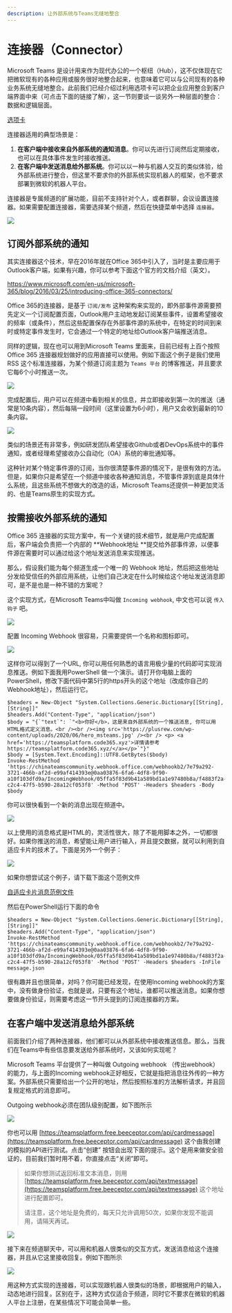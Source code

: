 ```yaml
---
description: 让外部系统与Teams无缝地整合
---
```


# 连接器（Connector）

Microsoft Teams 是设计用来作为现代办公的一个枢纽（Hub），这不仅体现在它把微软现有的各种应用或服务很好地整合起来，也意味着它可以与公司现有的各种业务系统无缝地整合。此前我们已经介绍过利用选项卡可以把企业应用整合到客户端界面中来（可点击下面的链接了解），这一节则要谈一谈另外一种层面的整合：数据和逻辑层面。


[选项卡](teams-tab-overview.md)


连接器适用的典型场景是：

1. **在客户端中接收来自外部系统的通知消息**。你可以先进行订阅然后定期接收，也可以在具体事件发生时接收推送。
2. **在客户端中发送消息给外部系统**。你可以以一种与机器人交互的类似体验，给外部系统进行整合，但这里不要求你的外部系统实现机器人的框架，也不要求部署到微软的机器人平台。

连接器是专属频道的扩展功能，目前不支持针对个人，或者群聊，会议设置连接器。如果需要配置连接器，需要选择某个频道，然后在快捷菜单中选择 `连接器`。

![](<../../.gitbook/assets/图片 36.png>)

## 订阅外部系统的通知

其实连接器这个技术，早在2016年就在Office 365中引入了，当时是主要应用于Outlook客户端，如果有兴趣，你可以参考下面这个官方的文档介绍（英文）。

<https://www.microsoft.com/en-us/microsoft-365/blog/2016/03/25/introducing-office-365-connectors/>

Office 365的连接器，是基于 `订阅/发布` 这种架构来实现的，即外部事件源需要预先定义一个订阅配置页面，Outlook用户主动地发起订阅某些事件，设置希望接收的频率（或条件），然后这些配置保存在外部事件源的系统中，在特定的时间到来时或特定事件发生时，它会通过一个特定的地址给Outlook客户端推送消息。

同样的逻辑，现在也可以用到Microsoft Teams 里面来，目前已经有上百个按照Office 365 连接器规划做好的应用直接可以使用。例如下面这个例子是我们使用RSS 这个标准连接器，为某个频道订阅主题为 `Teams 平台` 的博客推送，并且要求它每6个小时推送一次。

![](<../../.gitbook/assets/图片 37.png>)

完成配置后，用户可以在频道中看到相关的信息，并立即接收到第一次的推送（通常是10条内容），然后每隔一段时间（这里设置为6小时），用户又会收到最新的10条内容。

![](<../../.gitbook/assets/图片 38.png>)

类似的场景还有非常多，例如研发团队希望接收Github或者DevOps系统中的事件通知，或者经理希望接收办公自动化（OA）系统的审批通知等。

这种针对某个特定事件源的订阅，当你很清楚事件源的情况下，是很有效的方法。但是，如果你只是希望在一个频道中接收各种通知消息，不管事件源到底是具体什么系统，且这些系统不想做大的改造的话，Microsoft Teams还提供一种更加灵活的、也是Teams原生的实现方式。

## 按需接收外部系统的通知

Office 365 连接器的实现方案中，有一个关键的技术细节，就是用户完成配置后，客户端会负责把一个内部的 **Webhook地址 **提交给外部事件源，以便事件源在需要时可以通过给这个地址发送消息来实现推送。

那么，假设我们能为每个频道生成一个唯一的 Webhook 地址，然后把这些地址分发给受信任的外部应用系统，让他们自己决定在什么时候给这个地址发送消息即可，是不是也是一种不错的方案呢？

这个实现方式，在Microsoft Teams中叫做 `Incoming webhook`, 中文也可以说 `传入钩子` 吧。

![](<../../.gitbook/assets/图片 39.png>)

配置 Incoming Webhook 很容易，只需要提供一个名称和图标即可。

![](<../../.gitbook/assets/图片 40.png>)

这样你可以得到了一个URL, 你可以用任何熟悉的语言用极少量的代码即可实现消息推送。例如下面我用PowerShell 做一个演示。请打开你电脑上面的PowerShell，修改下面代码中第5行的https开头的这个地址（改成你自己的Webhook地址），然后运行它。

```
$headers = New-Object "System.Collections.Generic.Dictionary[[String],[String]]"
$headers.Add("Content-Type", "application/json")
$body = "{`"text`": `"<b>你好</b>，这是来自外部系统的一个推送消息, 你可以用HTML格式定义消息。<br /><br /><img src='https://plusrew.com/wp-content/uploads/2020/06/hero_msteams.jpg' /><br /> <p> <a href='https://teamsplatform.code365.xyz'>详情请参考 https://teamsplatform.code365.xyz/</a></p>`"}"
$body = [System.Text.Encoding]::UTF8.GetBytes($body)
Invoke-RestMethod 'https://chinateamscommunity.webhook.office.com/webhookb2/7e79a292-3721-466b-af2d-e99af414393e@0aa03876-6fa6-4df8-9f90-a10f103dfd9a/IncomingWebhook/05ffa5f83d9b41a589bd1a1e97480b8a/f4883f2a-c2c4-47f5-b590-28a12cf053f8' -Method 'POST' -Headers $headers -Body $body
```

你可以很快看到一个新的消息出现在频道中。

![](<../../.gitbook/assets/图片 41.png>)

以上使用的消息格式是HTML的，灵活性很大，除了不能用脚本之外，一切都很好。如果你推送的消息，希望能让用户进行输入，并且提交数据，就可以利用到自适应卡片的技术了。下面是另外一个例子：

![](<../../.gitbook/assets/图片 43.png>)

如果你想尝试这个例子，请下载下面这个范例文件

[自适应卡片消息范例文件](../../.gitbook/assets/message.json)


然后在PowerShell运行下面的命令

```
$headers = New-Object "System.Collections.Generic.Dictionary[[String],[String]]"
$headers.Add("Content-Type", "application/json")
Invoke-RestMethod 'https://chinateamscommunity.webhook.office.com/webhookb2/7e79a292-3721-466b-af2d-e99af414393e@0aa03876-6fa6-4df8-9f90-a10f103dfd9a/IncomingWebhook/05ffa5f83d9b41a589bd1a1e97480b8a/f4883f2a-c2c4-47f5-b590-28a12cf053f8' -Method 'POST' -Headers $headers -InFile message.json
```

很有趣并且也很简单，对吗？你可能已经发现，在使用Incoming webhook的方案中，没有做身份验证，也就是说，只要有这个地址，谁都可以推送消息。如果你想要做身份验证，则需要考虑这一节开头提到的订阅连接器的方案。

## **在客户端中发送消息给外部系统**

前面我们介绍了两种连接器，他们都可以从外部系统中接收推送信息。那么，当我们在Teams中有些信息要发送给外部系统时，又该如何实现呢？

Microsoft Teams 平台提供了一种叫做 Outgoing webhook （传出webhook） 的能力，与上面的Incoming webhook正好相反，它就是指把消息往外传的一种方案。外部系统只需要给出一个公开的地址，然后按照标准的方法解析请求，并且回复规定格式的消息即可。

Outgoing webhook必须在团队级别配置，如下图所示

![](<../../.gitbook/assets/图片 44.png>)

你也可以用 [https://teamsplatform.free.beeceptor.com/api/cardmessage](https://teamsplatform.free.beeceptor.com/api/cardmessage) 这个由我创建的模拟的API进行测试。点击“创建” 按钮会出现下面的提示。这个是用来做安全验证的，目前我们暂时用不着，你直接点击“关闭”即可。

> 如果你想测试返回标准文本消息，则用  [https://teamsplatform.free.beeceptor.com/api/textmessage](https://teamsplatform.free.beeceptor.com/api/textmessage) 这个地址进行配置即可。
>
> 请注意，这个地址是免费的，每天只允许调用50次，如果你发现不能调用，请隔天再试。

![](<../../.gitbook/assets/图片 45.png>)

接下来在频道聊天中，可以用和机器人很类似的交互方式，发送消息给这个连接器，并且从它这里接收回复。例如下图所示

![](<../../.gitbook/assets/图片 46.png>)

用这种方式实现的连接器，可以实现跟机器人很类似的场景，即根据用户的输入，动态地进行回复。区别在于，这种方式仅适合于频道，同时它不要求在微软的机器人平台上注册，在某些情况下可能会简单一些。
